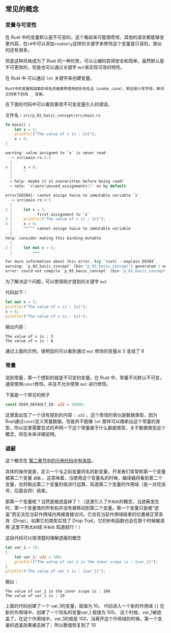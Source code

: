 ## 常见的概念

### 变量与可变性

在 Rust 中的变量默认是不可变的，这个看起来可能很奇怪，其他的语言都能够变更内容，在`C#`中可以添加`readonly`这样的关键字来修饰这个变量是只读的，类似的还有很多。

但是这种风格成为了 Rust 的一种优势，可以让编码变得安全和简单。虽然默认是不可更改的，但是也可以通过关键字 `mut`来实现可改的特性。

在 Rust 中 可以通过 `let` 关键字来创建变量。

```
Rust中的变量和函数的命名风格推荐使用蛇形命名法（snake_case），即全部小写字母，单词之间用下划线 _ 连接。
```

在下面的代码中可以看到更改不可变变量引入的错误。

文件名：`src/p_03_basic_concept/src/main.rs`

```rust
fn main() {
    let x = 5;
    println!("The value of x is : {x}");
    x = 6;
}
```

```rust
warning: value assigned to `x` is never read
 --> src\main.rs:4:5
  |
4 |     x = 6;
  |     ^
  |
  = help: maybe it is overwritten before being read?
  = note: `#[warn(unused_assignments)]` on by default

error[E0384]: cannot assign twice to immutable variable `x`
 --> src\main.rs:4:5
  |
2 |     let x = 5;
  |         - first assignment to `x`
3 |     println!("The value of x is : {x}");
4 |     x = 6;
  |     ^^^^^ cannot assign twice to immutable variable
  |
help: consider making this binding mutable
  |
2 |     let mut x = 5;
  |         +++

For more information about this error, try `rustc --explain E0384`.
warning: `p_03_basic_concept` (bin "p_03_basic_concept") generated 1 warning
error: could not compile `p_03_basic_concept` (bin "p_03_basic_concept") due to 1 previous error; 1 warning emitted
```

为了解决这个问题，可以使用刚才提到的关键字 `mut`

代码如下：

```rust
let mut x = 5;
println!("The value of x is : {x}");
x = 6;
println!("The value of x is : {x}");
```

输出内容：

```
The value of x is : 5
The value of x is : 6
```

通过上面的示例，很明显的可以看到通过 `mut` 修饰的变量从 5 变成了 6

### 常量

说到常量，第一个想到的就是不可变的变量。在 Rust 中，常量不光默认不可变，通常使用`const`修饰，并且不允许使用 `mut` 进行修饰。

下面是一个常见的例子

```rust
const USER_DEFAULT_ID: u32 = 10000;
```
这里面出现了一个没有提到的内容 `: u32` 。这个奇怪的家伙是数据类型，因为Rust通过`const`定义常量数据，但是并不能像 `let` 那样可以推断出这个常量的类型，所以这里需要显式的声明一下这个常量属于什么数据类型，关于数据类型这个概念，将在未来详细说明。

### 遮蔽

这个概念在 [第二章节中的示例代码中有体现](../../src/p_02_guess_number/src/main.rs)。

具体的操作就是，定义一个与之前变量同名的新变量，开发者们常常称第一个变量被第二个变量 `遮蔽` 。这意味着，当使用这个变量名的时候，编译器将看到第二个变量，也将取出第二个变量的值进行运算，知道第二个变量的作用域（是一对花括号，后面会将）结束。

那第一个变量呢？当然是被遮盖掉了！（这里引入了`所有权`的概念，当遮蔽发生时，第一个变量值的所有权并没有被移动到第二个变量。第一个变量只是被“遮盖”而无法在当前作用域内再被直接访问。它会在当前作用域结束的位置被正常丢弃（Drop）。如果它的类型实现了 Drop Trait，它的析构函数也会在那个时候被调用 这里不用太纠结 `所有权` 知道就行！）

这段代码可以很清楚的理解遮蔽的概念
```rust
let var_1 = 10;
{
    let var_1: u32 = 100;
    println!("The value of var_1 in the inner scope is : {var_1}");
}
println!("The value of var_1 is : {var_1}");
```
输出：
```
The value of var_1 in the inner scope is : 100
The value of var_1 is : 10
```

上面的代码创建了一个 var_1的变量，赋值为 10。 代码进入一个新的作用域 `{}` 在新的作用域中，创建了一个同名的变量var_1 赋值为 100。
这个时候，var_1被遮盖了，在这个作用域中，var_1的值是 100，当离开这个作用域的时候，第一个变量的遮盖效果被去掉了，所以数值恢复到了 10